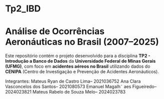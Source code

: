 # Tp2_IBD

# Análise de Ocorrências Aeronáuticas no Brasil (2007–2025)

Este repositório contém o projeto desenvolvido para a disciplina **TP2 - Introdução a Banco de Dados** da **Universidade Federal de Minas Gerais (UFMG)**, com foco em **acidentes aéreos no Brasil** utilizando dados do **CENIPA** (Centro de Investigação e Prevenção de Acidentes Aeronáuticos).

 Integrantes:
 Mateus Ryan de Castro Lima– 2021036752
 Ana Clara Vasconcelos dos Santos– 2021080573
 Emanuel Magalh˜ aes Figueiredo– 2024023821
 Mateus Rabelo de Souza Melo– 2024023783
